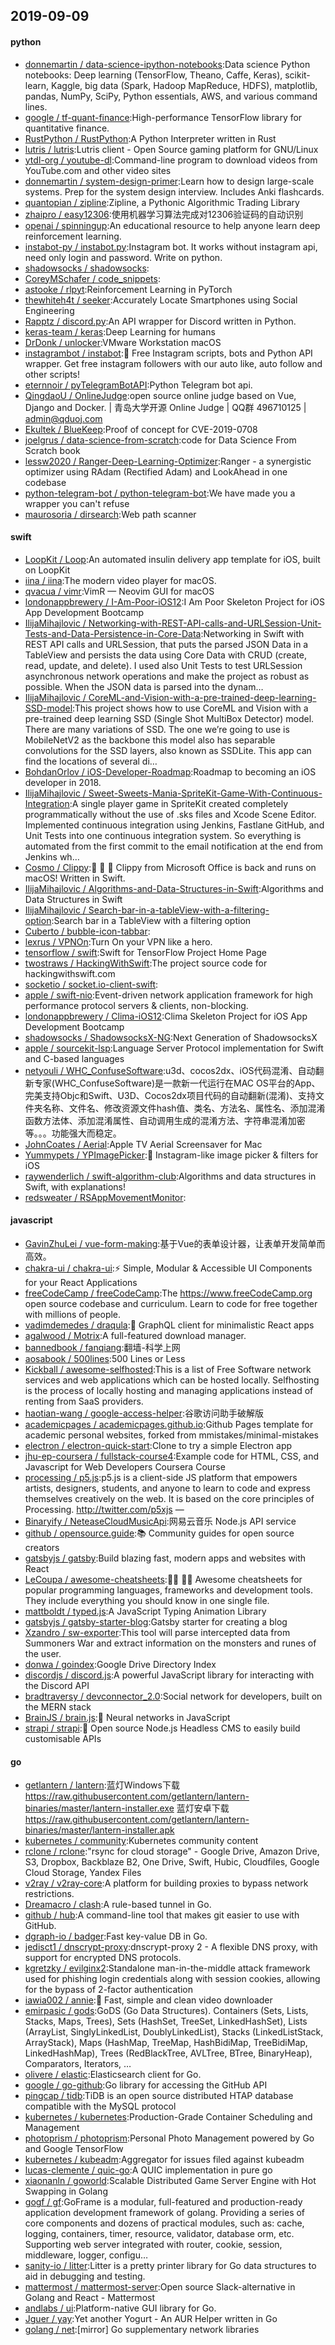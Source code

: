 ## 2019-09-09

#### python
* [donnemartin / data-science-ipython-notebooks](https://github.com/donnemartin/data-science-ipython-notebooks):Data science Python notebooks: Deep learning (TensorFlow, Theano, Caffe, Keras), scikit-learn, Kaggle, big data (Spark, Hadoop MapReduce, HDFS), matplotlib, pandas, NumPy, SciPy, Python essentials, AWS, and various command lines.
* [google / tf-quant-finance](https://github.com/google/tf-quant-finance):High-performance TensorFlow library for quantitative finance.
* [RustPython / RustPython](https://github.com/RustPython/RustPython):A Python Interpreter written in Rust
* [lutris / lutris](https://github.com/lutris/lutris):Lutris client - Open Source gaming platform for GNU/Linux
* [ytdl-org / youtube-dl](https://github.com/ytdl-org/youtube-dl):Command-line program to download videos from YouTube.com and other video sites
* [donnemartin / system-design-primer](https://github.com/donnemartin/system-design-primer):Learn how to design large-scale systems. Prep for the system design interview. Includes Anki flashcards.
* [quantopian / zipline](https://github.com/quantopian/zipline):Zipline, a Pythonic Algorithmic Trading Library
* [zhaipro / easy12306](https://github.com/zhaipro/easy12306):使用机器学习算法完成对12306验证码的自动识别
* [openai / spinningup](https://github.com/openai/spinningup):An educational resource to help anyone learn deep reinforcement learning.
* [instabot-py / instabot.py](https://github.com/instabot-py/instabot.py):Instagram bot. It works without instagram api, need only login and password. Write on python.
* [shadowsocks / shadowsocks](https://github.com/shadowsocks/shadowsocks):
* [CoreyMSchafer / code_snippets](https://github.com/CoreyMSchafer/code_snippets):
* [astooke / rlpyt](https://github.com/astooke/rlpyt):Reinforcement Learning in PyTorch
* [thewhiteh4t / seeker](https://github.com/thewhiteh4t/seeker):Accurately Locate Smartphones using Social Engineering
* [Rapptz / discord.py](https://github.com/Rapptz/discord.py):An API wrapper for Discord written in Python.
* [keras-team / keras](https://github.com/keras-team/keras):Deep Learning for humans
* [DrDonk / unlocker](https://github.com/DrDonk/unlocker):VMware Workstation macOS
* [instagrambot / instabot](https://github.com/instagrambot/instabot):🐙
Free Instagram scripts, bots and Python API wrapper. Get free instagram followers with our auto like, auto follow and other scripts!
* [eternnoir / pyTelegramBotAPI](https://github.com/eternnoir/pyTelegramBotAPI):Python Telegram bot api.
* [QingdaoU / OnlineJudge](https://github.com/QingdaoU/OnlineJudge):open source online judge based on Vue, Django and Docker. | 青岛大学开源 Online Judge | QQ群 496710125 | admin@qduoj.com
* [Ekultek / BlueKeep](https://github.com/Ekultek/BlueKeep):Proof of concept for CVE-2019-0708
* [joelgrus / data-science-from-scratch](https://github.com/joelgrus/data-science-from-scratch):code for Data Science From Scratch book
* [lessw2020 / Ranger-Deep-Learning-Optimizer](https://github.com/lessw2020/Ranger-Deep-Learning-Optimizer):Ranger - a synergistic optimizer using RAdam (Rectified Adam) and LookAhead in one codebase
* [python-telegram-bot / python-telegram-bot](https://github.com/python-telegram-bot/python-telegram-bot):We have made you a wrapper you can't refuse
* [maurosoria / dirsearch](https://github.com/maurosoria/dirsearch):Web path scanner

#### swift
* [LoopKit / Loop](https://github.com/LoopKit/Loop):An automated insulin delivery app template for iOS, built on LoopKit
* [iina / iina](https://github.com/iina/iina):The modern video player for macOS.
* [qvacua / vimr](https://github.com/qvacua/vimr):VimR — Neovim GUI for macOS
* [londonappbrewery / I-Am-Poor-iOS12](https://github.com/londonappbrewery/I-Am-Poor-iOS12):I Am Poor Skeleton Project for iOS App Development Bootcamp
* [IlijaMihajlovic / Networking-with-REST-API-calls-and-URLSession-Unit-Tests-and-Data-Persistence-in-Core-Data](https://github.com/IlijaMihajlovic/Networking-with-REST-API-calls-and-URLSession-Unit-Tests-and-Data-Persistence-in-Core-Data):Networking in Swift with REST API calls and URLSession, that puts the parsed JSON Data in a TableView and persists the data using Core Data with CRUD (create, read, update, and delete). I used also Unit Tests to test URLSession asynchronous network operations and make the project as robust as possible. When the JSON data is parsed into the dynam…
* [IlijaMihajlovic / CoreML-and-Vision-with-a-pre-trained-deep-learning-SSD-model](https://github.com/IlijaMihajlovic/CoreML-and-Vision-with-a-pre-trained-deep-learning-SSD-model):This project shows how to use CoreML and Vision with a pre-trained deep learning SSD (Single Shot MultiBox Detector) model. There are many variations of SSD. The one we’re going to use is MobileNetV2 as the backbone this model also has separable convolutions for the SSD layers, also known as SSDLite. This app can find the locations of several di…
* [BohdanOrlov / iOS-Developer-Roadmap](https://github.com/BohdanOrlov/iOS-Developer-Roadmap):Roadmap to becoming an iOS developer in 2018.
* [IlijaMihajlovic / Sweet-Sweets-Mania-SpriteKit-Game-With-Continuous-Integration](https://github.com/IlijaMihajlovic/Sweet-Sweets-Mania-SpriteKit-Game-With-Continuous-Integration):A single player game in SpriteKit created completely programmatically without the use of .sks files and Xcode Scene Editor. Implemented continuous integration using Jenkins, Fastlane GitHub, and Unit Tests into one continuous integration system. So everything is automated from the first commit to the email notification at the end from Jenkins wh…
* [Cosmo / Clippy](https://github.com/Cosmo/Clippy):📎
💬
🎉
Clippy from Microsoft Office is back and runs on macOS! Written in Swift.
* [IlijaMihajlovic / Algorithms-and-Data-Structures-in-Swift](https://github.com/IlijaMihajlovic/Algorithms-and-Data-Structures-in-Swift):Algorithms and Data Structures in Swift
* [IlijaMihajlovic / Search-bar-in-a-tableView-with-a-filtering-option](https://github.com/IlijaMihajlovic/Search-bar-in-a-tableView-with-a-filtering-option):Search bar in a TableView with a filtering option
* [Cuberto / bubble-icon-tabbar](https://github.com/Cuberto/bubble-icon-tabbar):
* [lexrus / VPNOn](https://github.com/lexrus/VPNOn):Turn On your VPN like a hero.
* [tensorflow / swift](https://github.com/tensorflow/swift):Swift for TensorFlow Project Home Page
* [twostraws / HackingWithSwift](https://github.com/twostraws/HackingWithSwift):The project source code for hackingwithswift.com
* [socketio / socket.io-client-swift](https://github.com/socketio/socket.io-client-swift):
* [apple / swift-nio](https://github.com/apple/swift-nio):Event-driven network application framework for high performance protocol servers & clients, non-blocking.
* [londonappbrewery / Clima-iOS12](https://github.com/londonappbrewery/Clima-iOS12):Clima Skeleton Project for iOS App Development Bootcamp
* [shadowsocks / ShadowsocksX-NG](https://github.com/shadowsocks/ShadowsocksX-NG):Next Generation of ShadowsocksX
* [apple / sourcekit-lsp](https://github.com/apple/sourcekit-lsp):Language Server Protocol implementation for Swift and C-based languages
* [netyouli / WHC_ConfuseSoftware](https://github.com/netyouli/WHC_ConfuseSoftware):u3d、cocos2dx、iOS代码混淆、自动翻新专家(WHC_ConfuseSoftware)是一款新一代运行在MAC OS平台的App、完美支持Objc和Swift、U3D、Cocos2dx项目代码的自动翻新(混淆)、支持文件夹名称、文件名、修改资源文件hash值、类名、方法名、属性名、添加混淆函数方法体、添加混淆属性、自动调用生成的混淆方法、字符串混淆加密等。。。功能强大而稳定。
* [JohnCoates / Aerial](https://github.com/JohnCoates/Aerial):Apple TV Aerial Screensaver for Mac
* [Yummypets / YPImagePicker](https://github.com/Yummypets/YPImagePicker):📸
Instagram-like image picker & filters for iOS
* [raywenderlich / swift-algorithm-club](https://github.com/raywenderlich/swift-algorithm-club):Algorithms and data structures in Swift, with explanations!
* [redsweater / RSAppMovementMonitor](https://github.com/redsweater/RSAppMovementMonitor):

#### javascript
* [GavinZhuLei / vue-form-making](https://github.com/GavinZhuLei/vue-form-making):基于Vue的表单设计器，让表单开发简单而高效。
* [chakra-ui / chakra-ui](https://github.com/chakra-ui/chakra-ui):⚡️
Simple, Modular & Accessible UI Components for your React Applications
* [freeCodeCamp / freeCodeCamp](https://github.com/freeCodeCamp/freeCodeCamp):The https://www.freeCodeCamp.org open source codebase and curriculum. Learn to code for free together with millions of people.
* [vadimdemedes / draqula](https://github.com/vadimdemedes/draqula):🧛 GraphQL client for minimalistic React apps
* [agalwood / Motrix](https://github.com/agalwood/Motrix):A full-featured download manager.
* [bannedbook / fanqiang](https://github.com/bannedbook/fanqiang):翻墙-科学上网
* [aosabook / 500lines](https://github.com/aosabook/500lines):500 Lines or Less
* [Kickball / awesome-selfhosted](https://github.com/Kickball/awesome-selfhosted):This is a list of Free Software network services and web applications which can be hosted locally. Selfhosting is the process of locally hosting and managing applications instead of renting from SaaS providers.
* [haotian-wang / google-access-helper](https://github.com/haotian-wang/google-access-helper):谷歌访问助手破解版
* [academicpages / academicpages.github.io](https://github.com/academicpages/academicpages.github.io):Github Pages template for academic personal websites, forked from mmistakes/minimal-mistakes
* [electron / electron-quick-start](https://github.com/electron/electron-quick-start):Clone to try a simple Electron app
* [jhu-ep-coursera / fullstack-course4](https://github.com/jhu-ep-coursera/fullstack-course4):Example code for HTML, CSS, and Javascript for Web Developers Coursera Course
* [processing / p5.js](https://github.com/processing/p5.js):p5.js is a client-side JS platform that empowers artists, designers, students, and anyone to learn to code and express themselves creatively on the web. It is based on the core principles of Processing. http://twitter.com/p5xjs —
* [Binaryify / NeteaseCloudMusicApi](https://github.com/Binaryify/NeteaseCloudMusicApi):网易云音乐 Node.js API service
* [github / opensource.guide](https://github.com/github/opensource.guide):📚
Community guides for open source creators
* [gatsbyjs / gatsby](https://github.com/gatsbyjs/gatsby):Build blazing fast, modern apps and websites with React
* [LeCoupa / awesome-cheatsheets](https://github.com/LeCoupa/awesome-cheatsheets):👩‍💻
👨‍💻
Awesome cheatsheets for popular programming languages, frameworks and development tools. They include everything you should know in one single file.
* [mattboldt / typed.js](https://github.com/mattboldt/typed.js):A JavaScript Typing Animation Library
* [gatsbyjs / gatsby-starter-blog](https://github.com/gatsbyjs/gatsby-starter-blog):Gatsby starter for creating a blog
* [Xzandro / sw-exporter](https://github.com/Xzandro/sw-exporter):This tool will parse intercepted data from Summoners War and extract information on the monsters and runes of the user.
* [donwa / goindex](https://github.com/donwa/goindex):Google Drive Directory Index
* [discordjs / discord.js](https://github.com/discordjs/discord.js):A powerful JavaScript library for interacting with the Discord API
* [bradtraversy / devconnector_2.0](https://github.com/bradtraversy/devconnector_2.0):Social network for developers, built on the MERN stack
* [BrainJS / brain.js](https://github.com/BrainJS/brain.js):🤖
Neural networks in JavaScript
* [strapi / strapi](https://github.com/strapi/strapi):🚀
Open source Node.js Headless CMS to easily build customisable APIs

#### go
* [getlantern / lantern](https://github.com/getlantern/lantern):蓝灯Windows下载 https://raw.githubusercontent.com/getlantern/lantern-binaries/master/lantern-installer.exe 蓝灯安卓下载 https://raw.githubusercontent.com/getlantern/lantern-binaries/master/lantern-installer.apk
* [kubernetes / community](https://github.com/kubernetes/community):Kubernetes community content
* [rclone / rclone](https://github.com/rclone/rclone):"rsync for cloud storage" - Google Drive, Amazon Drive, S3, Dropbox, Backblaze B2, One Drive, Swift, Hubic, Cloudfiles, Google Cloud Storage, Yandex Files
* [v2ray / v2ray-core](https://github.com/v2ray/v2ray-core):A platform for building proxies to bypass network restrictions.
* [Dreamacro / clash](https://github.com/Dreamacro/clash):A rule-based tunnel in Go.
* [github / hub](https://github.com/github/hub):A command-line tool that makes git easier to use with GitHub.
* [dgraph-io / badger](https://github.com/dgraph-io/badger):Fast key-value DB in Go.
* [jedisct1 / dnscrypt-proxy](https://github.com/jedisct1/dnscrypt-proxy):dnscrypt-proxy 2 - A flexible DNS proxy, with support for encrypted DNS protocols.
* [kgretzky / evilginx2](https://github.com/kgretzky/evilginx2):Standalone man-in-the-middle attack framework used for phishing login credentials along with session cookies, allowing for the bypass of 2-factor authentication
* [iawia002 / annie](https://github.com/iawia002/annie):👾
Fast, simple and clean video downloader
* [emirpasic / gods](https://github.com/emirpasic/gods):GoDS (Go Data Structures). Containers (Sets, Lists, Stacks, Maps, Trees), Sets (HashSet, TreeSet, LinkedHashSet), Lists (ArrayList, SinglyLinkedList, DoublyLinkedList), Stacks (LinkedListStack, ArrayStack), Maps (HashMap, TreeMap, HashBidiMap, TreeBidiMap, LinkedHashMap), Trees (RedBlackTree, AVLTree, BTree, BinaryHeap), Comparators, Iterators, …
* [olivere / elastic](https://github.com/olivere/elastic):Elasticsearch client for Go.
* [google / go-github](https://github.com/google/go-github):Go library for accessing the GitHub API
* [pingcap / tidb](https://github.com/pingcap/tidb):TiDB is an open source distributed HTAP database compatible with the MySQL protocol
* [kubernetes / kubernetes](https://github.com/kubernetes/kubernetes):Production-Grade Container Scheduling and Management
* [photoprism / photoprism](https://github.com/photoprism/photoprism):Personal Photo Management powered by Go and Google TensorFlow
* [kubernetes / kubeadm](https://github.com/kubernetes/kubeadm):Aggregator for issues filed against kubeadm
* [lucas-clemente / quic-go](https://github.com/lucas-clemente/quic-go):A QUIC implementation in pure go
* [xiaonanln / goworld](https://github.com/xiaonanln/goworld):Scalable Distributed Game Server Engine with Hot Swapping in Golang
* [gogf / gf](https://github.com/gogf/gf):GoFrame is a modular, full-featured and production-ready application development framework of golang. Providing a series of core components and dozens of practical modules, such as: cache, logging, containers, timer, resource, validator, database orm, etc. Supporting web server integrated with router, cookie, session, middleware, logger, configu…
* [sanity-io / litter](https://github.com/sanity-io/litter):Litter is a pretty printer library for Go data structures to aid in debugging and testing.
* [mattermost / mattermost-server](https://github.com/mattermost/mattermost-server):Open source Slack-alternative in Golang and React - Mattermost
* [andlabs / ui](https://github.com/andlabs/ui):Platform-native GUI library for Go.
* [Jguer / yay](https://github.com/Jguer/yay):Yet another Yogurt - An AUR Helper written in Go
* [golang / net](https://github.com/golang/net):[mirror] Go supplementary network libraries
